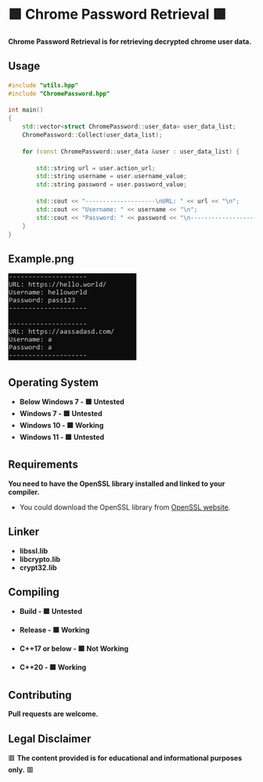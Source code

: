 # 🟩 Chrome Password Retrieval 🟩

**Chrome Password Retrieval is for retrieving decrypted chrome user data.**

## Usage

```c++
#include "utils.hpp"
#include "ChromePassword.hpp"

int main()
{
    std::vector<struct ChromePassword::user_data> user_data_list;
    ChromePassword::Collect(user_data_list);

    for (const ChromePassword::user_data &user : user_data_list) {

        std::string url = user.action_url;
        std::string username = user.username_value;
        std::string password = user.password_value;

        std::cout << "--------------------\nURL: " << url << "\n";
        std::cout << "Username: " << username << "\n";
        std::cout << "Password: " << password << "\n--------------------\n\n";
    }
}
```

## Example.png

![alt text](https://github.com/yurtrimu/chrome-password/blob/main/Example.png?raw=true)

## Operating System
- **Below Windows 7 - 🟦 Untested**
- **Windows 7 - 🟦 Untested**
- **Windows 10 - 🟩 Working**
- **Windows 11 - 🟦 Untested**

## Requirements

**You need to have the OpenSSL library installed and linked to your compiler.**

- You could download the OpenSSL library from [OpenSSL website](https://www.openssl.org/source/).

## Linker

- **libssl.lib**
- **libcrypto.lib**
- **crypt32.lib**

## Compiling

- **Build - 🟦 Untested**
- **Release - 🟩 Working**

- **C++17 or below - 🟥 Not Working**
- **C++20 - 🟩 Working**

## Contributing

**Pull requests are welcome.**

## Legal Disclaimer
🟥 **The content provided is for educational and informational purposes only.** 🟥
